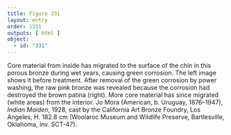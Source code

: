 ```yaml
---
title: Figure 331
layout: entry
order: 1331
outputs: [ html ]
object:
  - id: "331"
---
```


Core material from inside has migrated to the surface of the chin in this porous bronze during wet years, causing green corrosion. The left image shows it before treatment. After removal of the green corrosion by power washing, the raw pink bronze was revealed because the corrosion had destroyed the brown patina (right). More core material has since migrated (white areas) from the interior. Jo Mora (American, b. Uruguay, 1876–1947), *Indian Maiden*, 1928, cast by the California Art Bronze Foundry, Los Angeles, H. 182.8 cm (Woolaroc Museum and Wildlife Preserve, Bartlesville, Oklahoma, inv. SCT-47).
